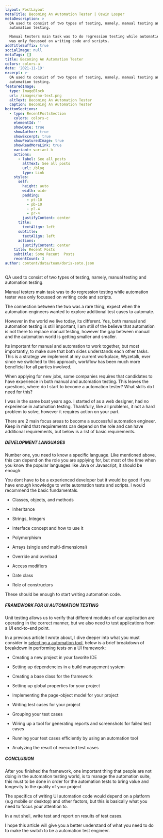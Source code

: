 ```yaml
---
layout: PostLayout
metaTitle: Becoming An Automation Tester | Oswin Losper
metaDescription: >
  QA used to consist of two types of testing, namely, manual testing and
  automation testing.

  Manual testers main task was to do regression testing while automation tester
  was only focussed on writing code and scripts.
addTitleSuffix: true
socialImage: null
metaTags: []
title: Becoming An Automation Tester
colors: colors-a
date: '2021-11-19'
excerpt: >-
  QA used to consist of two types of testing, namely, manual testing and
  automation testing.
featuredImage:
  type: ImageBlock
  url: /images/no-text.png
  altText: Becoming An Automation Tester
  caption: Becoming An Automation Tester
bottomSections:
  - type: RecentPostsSection
    colors: colors-c
    elementId: ''
    showDate: true
    showAuthor: true
    showExcerpt: true
    showFeaturedImage: true
    showReadMoreLink: true
    variant: variant-b
    actions:
      - label: See all posts
        altText: See all posts
        url: /blog
        type: Link
    styles:
      self:
        height: auto
        width: wide
        padding:
          - pt-10
          - pb-10
          - pl-4
          - pr-4
        justifyContent: center
      title:
        textAlign: left
      subtitle:
        textAlign: left
      actions:
        justifyContent: center
    title: Recent Posts
    subtitle: Some Recent  Posts
    recentCount: 3
author: content/data/team/doris-soto.json
---
```

QA used to consist of two types of testing, namely, manual testing and automation testing.

Manual testers main task was to do regression testing while automation tester was only focussed on writing code and scripts.

The connection between the two was a rare thing, expect when the automation engineers wanted to explore additional test cases to automate.

However in the world we live today, its different. Yes, both manual and automation testing is still important, I am still of the believe that automation is not there to replace manual testing, however the gap between manual and the automation world is getting smaller and smaller.

Its important for manual and automation to work together, but most importantly, to make sure that both sides understands each other tasks. This is a strategy we implement at my current workplace, Wyzetalk, ever since we switched to this approach, workflow has been much more beneficial for all parties involved.

When applying for new jobs, some companies requires that candidates to have experience in both manual and automation testing. This leaves the questions, where do I start to become a automation tester? What skills do I need for this?

I was in the same boat years ago. I started of as a web designer, had no experience in automation testing. Thankfully, like all problems, it not a hard problem to solve, however it requires action on your part.

There are 2 main focus areas to become a successful automation engineer. Keep in mind that requirements can depend on the role and can have additional requirements, but below is a list of basic requirements.

##### **DEVELOPMENT LANGUAGES**

Number one, you need to know a specific language. Like mentioned above, this can depend on the role you are applying for, but most of the time when you know the popular languages like Java or Javascript, it should be enough

You dont have to be a experienced developer but it would be good if you have enough knowledge to write automation tests and scripts. I would recommend the basic fundamentals.

*   Classes, objects, and methods

*   Inheritance

*   Strings, Integers

*   Interface concept and how to use it

*   Polymorphism

*   Arrays (single and multi-dimensional)

*   Override and overload

*   Access modifiers

*   Date class

*   Role of constructors

These should be enough to start writing automation code.

##### **FRAMEWORK FOR UI AUTOMATION TESTING**

Unit testing allows us to verify that different modules of our application are operating in the correct manner, but we also need to test applications from a UI end-to-end point.

In a previous article I wrote about, I dive deeper into what you must consider in [selecting a automation tool](https://oswinlosper.co.za/posts/selecting-a-automation-tool/), below is a brief breakdown of breakdown in performing tests on a UI framework:

*   Creating a new project in your favorite IDE

*   Setting up dependencies in a build management system

*   Creating a base class for the framework

*   Setting up global properties for your project

*   Implementing the page-object model for your project

*   Writing test cases for your project

*   Grouping your test cases

*   Wiring up a tool for generating reports and screenshots for failed test cases

*   Running your test cases efficiently by using an automation tool

*   Analyzing the result of executed test cases

##### **CONCLUSION**

After you finished the framework, one important thing that people are not doing in the automation testing world, is to manage the automation suite, this must to be done in order for the automation tests to bring value and longevity to the quality of your project

The specifics of writing UI automation code would depend on a platform (e.g mobile or desktop) and other factors, but this is basically what you need to focus your attention to.

In a nut shell, write test and report on results of test cases.

I hope this article will give you a better understand of what you need to do to make the switch to be a automation test engineer.
